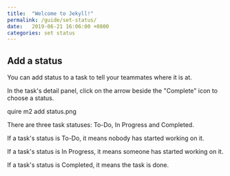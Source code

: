 ```yaml
---
title:  "Welcome to Jekyll!"
permalink: /guide/set-status/
date:   2019-06-21 16:06:00 +0800
categories: set status
---
```

## Add a status


You can add status to a task to tell your teammates where it is at.

In the task's detail panel, click on the arrow beside the "Complete" icon to choose a status.

quire m2 add status.png

There are three task statuses: To-Do, In Progress and Completed.

If a task's status is To-Do, it means nobody has started working on it.

If a task's status is In Progress, it means someone has started working on it.

If a task's status is Completed, it means the task is done.

